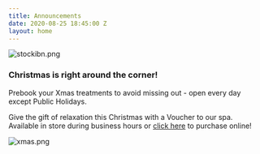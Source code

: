 ```yaml
---
title: Announcements
date: 2020-08-25 18:45:00 Z
layout: home
---
```


![stockibn.png](/uploads/stockibn.png)
### Christmas is right around the corner!

Prebook your Xmas treatments to avoid missing out - open every day except Public Holidays.

Give the gift of relaxation this Christmas with a Voucher to our spa. Available in store during business hours or [click here](https://bit.ly/3ktuXda) to purchase online!

![xmas.png](/uploads/xmas.png)
